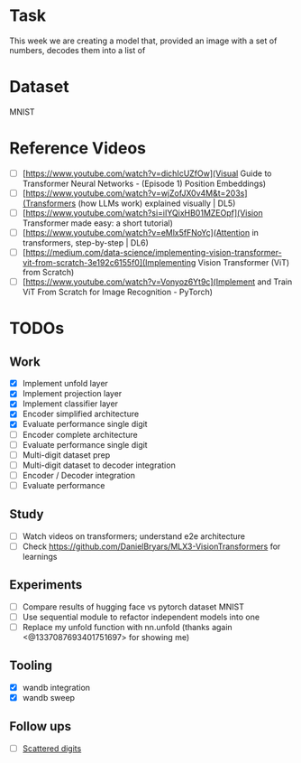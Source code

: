 # Task

This week we are creating a model that, provided an image with a set of numbers, decodes them into a list of

# Dataset

MNIST

# Reference Videos

- [ ] [https://www.youtube.com/watch?v=dichIcUZfOw](Visual Guide to Transformer Neural Networks - (Episode 1) Position Embeddings)
- [ ] [https://www.youtube.com/watch?v=wjZofJX0v4M&t=203s](Transformers (how LLMs work) explained visually | DL5)
- [ ] [https://www.youtube.com/watch?si=iIYQixHB01MZEOpf](Vision Transformer made easy: a short tutorial)
- [ ] [https://www.youtube.com/watch?v=eMlx5fFNoYc](Attention in transformers, step-by-step | DL6)
- [ ] [https://medium.com/data-science/implementing-vision-transformer-vit-from-scratch-3e192c6155f0](Implementing Vision Transformer (ViT) from Scratch)
- [ ] [https://www.youtube.com/watch?v=Vonyoz6Yt9c](Implement and Train ViT From Scratch for Image Recognition - PyTorch)

# TODOs

## Work

- [x] Implement unfold layer
- [x] Implement projection layer
- [x] Implement classifier layer
- [x] Encoder simplified architecture
- [x] Evaluate performance single digit
- [ ] Encoder complete architecture
- [ ] Evaluate performance single digit
- [ ] Multi-digit dataset prep
- [ ] Multi-digit dataset to decoder integration
- [ ] Encoder / Decoder integration
- [ ] Evaluate performance

## Study
- [ ] Watch videos on transformers; understand e2e architecture
- [ ] Check https://github.com/DanielBryars/MLX3-VisionTransformers for learnings

## Experiments
- [ ] Compare results of hugging face vs pytorch dataset MNIST
- [ ] Use sequential module to refactor independent models into one
- [ ] Replace my unfold function with nn.unfold (thanks again <@1337087693401751697> for showing me)

## Tooling

- [x] wandb integration
- [x] wandb sweep

## Follow ups
- [ ] [Scattered digits](https://github.com/guillaumeboniface/mnist_transformer/blob/3d1349b55d2590a7c319330cf97c432ba8c80b63/dataset.py#L53)